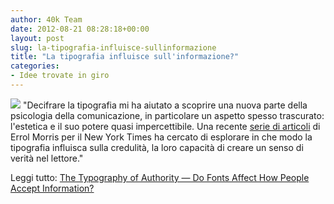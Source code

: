 ```yaml
---
author: 40k Team
date: 2012-08-21 08:28:18+00:00
layout: post
slug: la-tipografia-influisce-sullinformazione
title: "La tipografia influisce sull'informazione?"
categories:
- Idee trovate in giro
---
```


![](http://40k.it/wp-content/uploads/2012/08/FileAdobe_Caslon_a.png) "Decifrare la tipografia mi ha aiutato a scoprire una nuova parte della psicologia della comunicazione, in particolare un aspetto spesso trascurato: l'estetica e il suo potere quasi impercettibile. Una recente [serie di articoli](http://opinionator.blogs.nytimes.com/2012/08/08/hear-all-ye-people-hearken-o-earth/) di Errol Morris per il New York Times ha cercato di esplorare in che modo la tipografia influisca sulla credulità, la loro capacità di creare un senso di verità nel lettore."

Leggi tutto: [The Typography of Authority — Do Fonts Affect How People Accept Information?](http://scholarlykitchen.sspnet.org/2012/08/13/the-typography-of-authority-do-fonts-affect-how-people-accept-information/)
